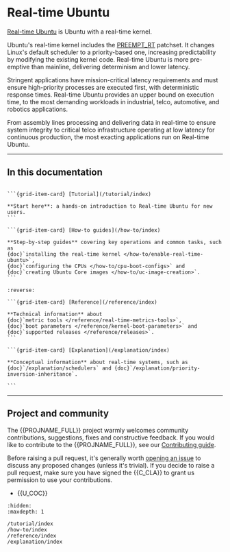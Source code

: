 # Real-time Ubuntu

<!--
TODO: The product docs' home-page must be based on a template. The template
requires the four-par intro below, which must be drawn from the Alignment
doc's *Common understanding* column. That column is arrived at by consensus
among several stakeholders. Until that content's available, the intro's been
drawn from the PM's contribution alone. It should be updated once a *Common
understanding* has been reached.
-->

[Real-time Ubuntu] is Ubuntu with a real-time kernel.

Ubuntu's real-time kernel includes the [PREEMPT_RT] patchset.
It changes Linux's default scheduler to a priority-based one, increasing
predictability by modifying the existing kernel code. Real-time Ubuntu is more
pre-emptive than mainline, delivering determinism and lower latency.

Stringent applications have mission-critical latency requirements and must
ensure high-priority processes are executed first, with deterministic response
times. Real-time Ubuntu provides an upper bound on execution time, to the most
demanding workloads in industrial, telco, automotive, and robotics
applications.

<!-- TODO: Clarify and tighten next par. -->

From assembly lines processing and delivering data in real-time to ensure
system integrity to critical telco infrastructure operating at low latency for
continuous production, the most exacting applications run on Real-time Ubuntu.

---------

## In this documentation

````{grid} 1 1 2 2

```{grid-item-card} [Tutorial](/tutorial/index)

**Start here**: a hands-on introduction to Real-time Ubuntu for new users.
```

```{grid-item-card} [How-to guides](/how-to/index)

**Step-by-step guides** covering key operations and common tasks, such as
{doc}`installing the real-time kernel </how-to/enable-real-time-ubuntu>`,
{doc}`configuring the CPUs </how-to/cpu-boot-configs>` and
{doc}`creating Ubuntu Core images </how-to/uc-image-creation>`.   
```

````

````{grid} 1 1 2 2
:reverse:

```{grid-item-card} [Reference](/reference/index)

**Technical information** about
{doc}`metric tools </reference/real-time-metrics-tools>`,
{doc}`boot parameters </reference/kernel-boot-parameters>` and
{doc}`supported releases </reference/releases>`.
```

```{grid-item-card} [Explanation](/explanation/index)

**Conceptual information** about real-time systems, such as {doc}`/explanation/schedulers` and {doc}`/explanation/priority-inversion-inheritance`.

```

````

---------

## Project and community

The {{PROJNAME_FULL}} project warmly welcomes community contributions,
suggestions, fixes and constructive feedback.
If you would like to contribute to the {{PROJNAME_FULL}}, see our
[Contributing guide].

Before raising a pull request, it's generally worth [opening an issue] to
discuss any proposed changes (unless it's trivial).
If you decide to raise a pull request, make sure you have signed the
{{C_CLA}} to grant us permission to use your contributions.

* {{U_COC}}

<!--
* Get support
* Join our online chat
* Contribute
* Roadmap
* Thinking about using Example Product for your next project? Get in touch!
-->

```{toctree}
:hidden:
:maxdepth: 1

/tutorial/index
/how-to/index
/reference/index
/explanation/index
```

<!-- LINKS -->

[Real-time Ubuntu]: https://ubuntu.com/real-time
[PREEMPT_RT]: https://wiki.linuxfoundation.org/realtime/documentation/technical_details/start
[Contributing guide]: https://github.com/canonical/real-time-ubuntu-docs/blob/main/CONTRIBUTING.md
[opening an issue]: https://github.com/canonical/real-time-ubuntu-docs/issues
